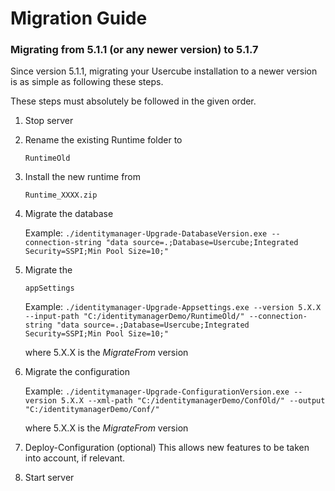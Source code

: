 # Migration Guide

### Migrating from 5.1.1 (or any newer version) to 5.1.7

Since version 5.1.1, migrating your Usercube installation to a newer version is as simple as
following these steps.

These steps must absolutely be followed in the given order.

1. Stop server
2. Rename the existing Runtime folder to

   `RuntimeOld`

3. Install the new runtime from

   `Runtime_XXXX.zip`

4. Migrate the database

   Example:
   `./identitymanager-Upgrade-DatabaseVersion.exe --connection-string "data source=.;Database=Usercube;Integrated Security=SSPI;Min Pool Size=10;"`

5. Migrate the

   `appSettings`

   Example:
   `./identitymanager-Upgrade-Appsettings.exe --version 5.X.X --input-path "C:/identitymanagerDemo/RuntimeOld/" --connection-string "data source=.;Database=Usercube;Integrated Security=SSPI;Min Pool Size=10;"`

   where 5.X.X is the _MigrateFrom_ version

6. Migrate the configuration

   Example:
   `./identitymanager-Upgrade-ConfigurationVersion.exe --version 5.X.X --xml-path "C:/identitymanagerDemo/ConfOld/" --output "C:/identitymanagerDemo/Conf/"`

   where 5.X.X is the _MigrateFrom_ version

7. Deploy-Configuration (optional) This allows new features to be taken into account, if relevant.
8. Start server
